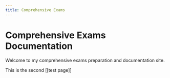 ```yaml
---
title: Comprehensive Exams
---
```

# Comprehensive Exams Documentation

Welcome to my comprehensive exams preparation and documentation site.

This is the second [[test page]]
